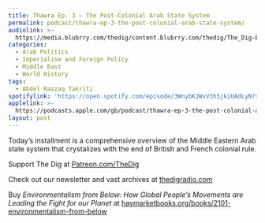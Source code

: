 ```yaml
---
title: Thawra Ep. 3 – The Post-Colonial Arab State System
permalink: podcast/thawra-ep-3-the-post-colonial-arab-state-system/
audiolink: >-
  https://media.blubrry.com/thedig/content.blubrry.com/thedig/The_Dig-EP_437-Takriti.mp3
categories:
  - Arab Politics
  - Imperialism and Foreign Policy
  - Middle East
  - World History
tags:
  - Abdel Razzaq Takriti
spotifylink: 'https://open.spotify.com/episode/3WnybKJWvV3h5jkiUAdLyN?si=2b45156e8a374ab8'
applelink: >-
  https://podcasts.apple.com/gb/podcast/thawra-ep-3-the-post-colonial-arab-state-system/id1043245989?i=1000648002666
layout: post
---
```


Today’s installment is a comprehensive overview of the Middle Eastern Arab state system that crystalizes with the end of British and French colonial rule.

Support The Dig at [Patreon.com/TheDig](http://patreon.com/TheDig)

Check out our newsletter and vast archives at [thedigradio.com](http://thedigradio.com)

Buy *Environmentalism from Below: How Global People’s Movements are Leading the Fight for our Planet* at [haymarketbooks.org/books/2101-environmentalism-from-below](http://haymarketbooks.org/books/2101-environmentalism-from-below)
